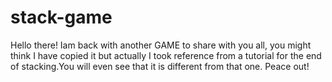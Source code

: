 # stack-game

Hello there! Iam back with another GAME to share with you all, you might think I have copied it but actually I took reference from a tutorial for the end of stacking.You will even see that 
it is different from that one.
Peace out!
